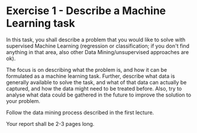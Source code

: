 # Exercise 1 - Describe a Machine Learning task

In this task, you shall describe a problem that you would like to solve with supervised Machine Learning (regression or classification; if you don't find anything in that area, also other Data Mining/unsupervised approaches are ok).

The focus is on describing what the problem is, and how it can be formulated as a machine learning task. Further, describe what data is generally available to solve the task, and what of that data can actually be captured, and how the data might need to be treated before. Also, try to analyse what data could be gathered in the future to improve the solution to your problem.

Follow the data mining process described in the first lecture.

Your report shall be 2-3 pages long. 

